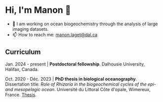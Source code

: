 # Hi, I'm Manon 👋

- 🌊 I am working on ocean biogeochemistry through the analysis of large imaging datasets.
- 📫 How to reach me: manon.laget@dal.ca

## Curriculum

Jan. 2024 - present | **Postdoctoral fellowship**. Dalhousie University, Halifax, Canada.

Oct. 2020 - Déc. 2023 | **PhD thesis in biological oceanography**. Dissertation title: *Role of Rhizaria in the biogeochemical cycles of the epi- and mesopelagic ocean*. Université du Littoral Côte d'opale, Wimereux, France. [Thesis](https://theses.hal.science/tel-04552165/).
